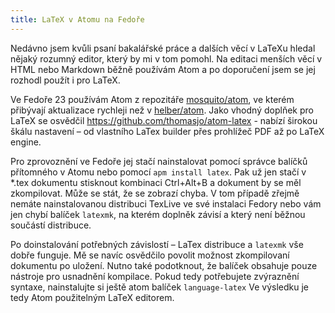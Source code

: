 ```yaml
---
title: LaTeX v Atomu na Fedoře
---
```


Nedávno jsem kvůli psaní bakalářské práce a dalších věcí v LaTeXu hledal nějaký rozumný editor, který by mi v tom pomohl. Na editaci menších věcí v HTML nebo Markdown běžně používám Atom a po doporučení jsem se jej rozhodl použít i pro LaTeX.

Ve Fedoře 23 používám Atom z repozitáře [mosquito/atom](https://copr.fedorainfracloud.org/coprs/mosquito/atom/), ve kterém přibývají aktualizace rychleji než v [helber/atom](https://copr.fedorainfracloud.org/coprs/helber/atom/). Jako vhodný doplňek pro LaTeX se osvědčil https://github.com/thomasjo/atom-latex - nabízí širokou škálu nastavení – od vlastního LaTex builder přes prohlížeč PDF až po LaTeX engine.

Pro zprovoznění ve Fedoře jej stačí nainstalovat pomocí správce balíčků přítomného v Atomu nebo pomocí `apm install latex`. Pak už jen stačí v \*.tex dokumentu stisknout kombinaci Ctrl+Alt+B a dokument by se měl zkompilovat. Může se stát, že se zobrazí chyba. V tom případě zřejmě nemáte nainstalovanou distribuci TexLive ve své instalaci Fedory nebo vám jen chybí balíček `latexmk`, na kterém doplněk závisí a který není běžnou součástí distribuce.

Po doinstalování potřebných závislostí – LaTex distribuce a `latexmk` vše dobře funguje. Mě se navíc osvědčilo povolit možnost zkompilovaní dokumentu po uložení. Nutno také podotknout, že balíček obsahuje pouze nástroje pro usnadnění kompilace. Pokud tedy potřebujete zvýraznění syntaxe, nainstalujte si ještě atom balíček `language-latex` Ve výsledku je tedy Atom použitelným LaTeX editorem.
